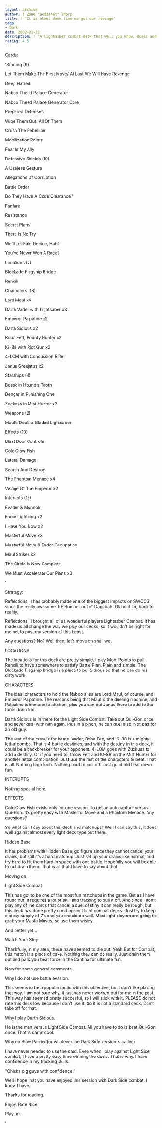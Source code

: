 ```yaml
---
layout: archive
author: ! Zane "Godzanet" Thorp
title: ! "It is about damn time we got our revenge"
tags:
- Dark
date: 2002-01-31
description: ! "A lightsaber combat deck that well you know, duels and drains and stuff..."
rating: 4.5
---
```

Cards: 

'Starting (9)

Let Them Make The First Move/ At Last We Will Have Revenge

Deep Hatred

Naboo Theed Palace Generator

Naboo Theed Palace Generator Core

Prepared Defenses

Wipe Them Out, All Of Them

Crush The Rebellion

Mobilization Points

Fear Is My Ally


Defensive Shields (10)

A Useless Gesture

Allegations Of Corruption

Battle Order

Do They Have A Code Clearance?

Fanfare

Resistance

Secret Plans

There Is No Try

We’ll Let Fate Decide, Huh?

You’ve Never Won A Race?


Locations (2)

Blockade Flagship Bridge

Rendili


Characters (18)

Lord Maul x4

Darth Vader with Lightsaber x3

Emperor Palpatine x2

Darth Sidious x2

Boba Fett, Bounty Hunter x2

IG-88 with Riot Gun x2

4-LOM with Concussion Rifle

Janus Greejatus x2


Starships (4)

Bossk in Hound’s Tooth

Dengar in  Punishing One

Zuckuss in Mist Hunter x2


Weapons (2)

Maul’s Double-Bladed Lightsaber


Effects (10)

Blast Door Controls

Colo Claw Fish

Lateral Damage

Search And Destroy

The Phantom Menace x4

Visage Of The Emperor x2


Interupts (15)

Evader & Monnok

Force Lightning x2

I Have You Now x2

Masterful Move x3

Masterful Move & Endor Occupation

Maul Strikes x2

The Circle Is Now Complete

We Must Accelerate Our Plans x3

'

Strategy: '

Reflections III has probably made one of the biggest impacts on SWCCG since the really awesome TIE Bomber out of Dagobah. Ok hold on, back to reality. 


Reflections III brought all of us wonderful players Lightsaber Combat. It has made us all change the way we play our decks, so it wouldn’t be right for me not to post my version of this beast. 

Any questions? No? Well then, let’s move on shall we.


LOCATIONS

The locations for this deck are pretty simple. I play Mob. Points to pull Rendili to have somewhere to satisfy Battle Plan. Plain and simple. The Blockade Flagship Bridge is a place to put Sidious so that he can do his dirty work.


CHARACTERS

The ideal characters to hold the Naboo sites are Lord Maul, of course, and Emperor Palpatine. The reasons being that Maul is the dueling machine, and Palpatine is immune to attrition, plus you can put Janus there to add to the force drain fun. 

Darth Sidious is in there for the Light Side Combat. Take out Qui-Gon once and never deal with him again. Plus in a pinch, he can duel also. Not bad for an old guy.

The rest of the crew is for beats. Vader, Boba Fett, and IG-88 is a mighty lethal combo. That is 4 battle destinies, and with the destiny in this deck, it could be a backbreaker for your opponent.  4-LOM goes with Zuckuss to add a destiny. Or if you need to, throw Fett and IG-88 on the Mist Hunter for another lethal combination. Just use the rest of the characters to beat. That is all. Nothing high tech. Nothing hard to pull off. Just good old beat down fun.


INTERUPTS

Nothng special here.


EFFECTS

Colo Claw Fish exists only for one reason. To get an autocapture versus Qui-Gon. It’s pretty easy with Masterful Move and a Phantom Menace. Any questions?


So what can I say about this deck and matchups? Well I can say this, it does well against almost every light deck type out there.


Hidden Base

It has problems with Hidden Base, go figure since they cannot cancel your drains, but still it’s a hard matchup. Just set up your drains like normal, and try hard to hit them hard in space with one battle. Hopefully you will be able to out drain them. That is all that I have to say about that.


Moving on...


Light Side Combat

This has got to be one of the most fun matchups in the game. But as I have found out, it requires a lot of skill and tracking to pull it off. And since I don’t play any of the cards that cancel a duel destiny it can really be rough, but this deck has done pretty good  against light combat decks. Just try to keep a steay supply of 7’s and you should do well. Most light players are going to grab your Masta Moves, so use them wisley. 


And better yet...


Watch Your Step

Thankfully, in my area, these have seemed to die out. Yeah But for Combat, this match is a piece of cake. Nothing they can do really. Just drain them out and park you beat force in the Cantina for ultimate fun. 


Now for some general comments.


Why I do not use battle evasion.

 This seems to be a popular tactic with this objective, but I don’t like playing that way. I am not sure why, it just has never worked out for me in the past. This way has seemed pretty succesful, so I will stick with it. PLEASE do not rate this deck low because I don’t use it. So it is not a standard deck. Don’t take off for that. 


Why I play Darth Sidious.

He is the man versus Light Side Combat. All you have to do is beat Qui-Gon once. That is damn cool.


Why no Blow Parried(or whatever the Dark Side version is called)

I have never needed to use the card. Even when I play against Light Side combat, I have a pretty easy time winning the duels. That is why. I have confidence in my tracking skills. 

"Chicks dig guys with confidence."


Well I hope that you have enjoyed this session with Dark Side combat. I know I have. 

Thanks for reading.


Enjoy. Rate Nice.

Play on.








'